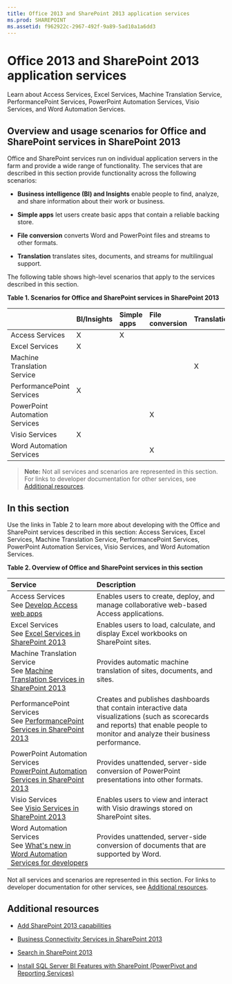 ```yaml
---
title: Office 2013 and SharePoint 2013 application services
ms.prod: SHAREPOINT
ms.assetid: f962922c-2967-492f-9a89-5ad10a1a6dd3
---
```



# Office 2013 and SharePoint 2013 application services
Learn about Access Services, Excel Services, Machine Translation Service, PerformancePoint Services, PowerPoint Automation Services, Visio Services, and Word Automation Services.
## Overview and usage scenarios for Office and SharePoint services in SharePoint 2013
<a name="bkmk_servicesOverview"> </a>

Office and SharePoint services run on individual application servers in the farm and provide a wide range of functionality. The services that are described in this section provide functionality across the following scenarios:
  
    
    

- **Business intelligence (BI) and Insights** enable people to find, analyze, and share information about their work or business.
    
  
- **Simple apps** let users create basic apps that contain a reliable backing store.
    
  
- **File conversion** converts Word and PowerPoint files and streams to other formats.
    
  
- **Translation** translates sites, documents, and streams for multilingual support.
    
  
The following table shows high-level scenarios that apply to the services described in this section.
  
    
    

**Table 1. Scenarios for Office and SharePoint services in SharePoint 2013**


||**BI/Insights**|**Simple apps**|**File conversion**|**Translation**|
|:-----|:-----|:-----|:-----|:-----|
|Access Services  <br/> |X  <br/> |X  <br/> |||
|Excel Services  <br/> |X  <br/> ||||
|Machine Translation Service  <br/> ||||X  <br/> |
|PerformancePoint Services  <br/> |X  <br/> ||||
|PowerPoint Automation Services  <br/> |||X  <br/> ||
|Visio Services  <br/> |X  <br/> ||||
|Word Automation Services  <br/> |||X  <br/> ||
   

> **Note:**
> Not all services and scenarios are represented in this section. For links to developer documentation for other services, see  [Additional resources](#bkmk_Resources). 
  
    
    


## In this section
<a name="bkmk_inThisSection"> </a>

Use the links in Table 2 to learn more about developing with the Office and SharePoint services described in this section: Access Services, Excel Services, Machine Translation Service, PerformancePoint Services, PowerPoint Automation Services, Visio Services, and Word Automation Services. 
  
    
    

**Table 2. Overview of Office and SharePoint services in this section**


|**Service**|**Description**|
|:-----|:-----|
|Access Services  <br/> See  [Develop Access web apps](develop-access-web-apps.md) <br/> |Enables users to create, deploy, and manage collaborative web-based Access applications.  <br/> |
|Excel Services  <br/> See  [Excel Services in SharePoint 2013](excel-services-in-sharepoint.md) <br/> |Enables users to load, calculate, and display Excel workbooks on SharePoint sites.  <br/> |
|Machine Translation Service  <br/> See  [Machine Translation Services in SharePoint 2013](machine-translation-services-in-sharepoint.md) <br/> |Provides automatic machine translation of sites, documents, and sites.  <br/> |
|PerformancePoint Services  <br/> See  [PerformancePoint Services in SharePoint 2013](performancepoint-services-in-sharepoint.md) <br/> |Creates and publishes dashboards that contain interactive data visualizations (such as scorecards and reports) that enable people to monitor and analyze their business performance.  <br/> |
|PowerPoint Automation Services  <br/>  [PowerPoint Automation Services in SharePoint 2013](powerpoint-automation-services-in-sharepoint.md) <br/> |Provides unattended, server-side conversion of PowerPoint presentations into other formats.  <br/> |
|Visio Services  <br/> See  [Visio Services in SharePoint 2013](visio-services-in-sharepoint.md) <br/> |Enables users to view and interact with Visio drawings stored on SharePoint sites.  <br/> |
|Word Automation Services  <br/> See  [What's new in Word Automation Services for developers](what-s-new-in-word-automation-services-for-developers.md) <br/> |Provides unattended, server-side conversion of documents that are supported by Word.  <br/> |
   
Not all services and scenarios are represented in this section. For links to developer documentation for other services, see  [Additional resources](#bkmk_Resources).
  
    
    

## Additional resources
<a name="bkmk_Resources"> </a>


-  [Add SharePoint 2013 capabilities](add-sharepoint-capabilities.md)
    
  
-  [Business Connectivity Services in SharePoint 2013](business-connectivity-services-in-sharepoint.md)
    
  
-  [Search in SharePoint 2013](search-in-sharepoint.md)
    
  
-  [Install SQL Server BI Features with SharePoint (PowerPivot and Reporting Services)](http://msdn.microsoft.com/en-us/library/hh231671)
    
  

